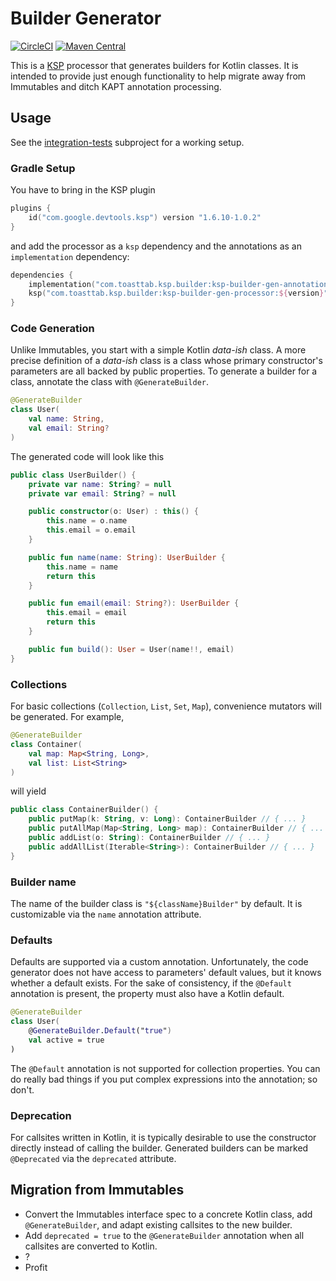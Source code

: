 
# Builder Generator

[![CircleCI](https://circleci.com/gh/open-toast/ksp-builder-gen.svg?style=svg)](https://circleci.com/gh/open-toast/ksp-builder-gen)
[![Maven Central](https://img.shields.io/maven-central/v/com.toasttab.ksp.builder/ksp-builder-gen-processor)](https://search.maven.org/artifact/com.toasttab.ksp.builder/ksp-builder-gen-processor)


This is a [KSP](https://github.com/google/ksp) processor that generates builders for Kotlin classes. It is intended to provide just enough functionality to help migrate away from Immutables and ditch KAPT annotation processing.

## Usage

See the [integration-tests](integration-tests) subproject for a working setup.

### Gradle Setup

You have to bring in the KSP plugin

```kotlin
plugins {
    id("com.google.devtools.ksp") version "1.6.10-1.0.2"
}
```

and add the processor as a `ksp` dependency and the annotations as an `implementation` dependency:

```kotlin
dependencies {
    implementation("com.toasttab.ksp.builder:ksp-builder-gen-annotations:${version}")
    ksp("com.toasttab.ksp.builder:ksp-builder-gen-processor:${version}")
}
```

### Code Generation

Unlike Immutables, you start with a simple Kotlin _data-ish_ class. A more precise definition of a _data-ish_ class is a class whose primary constructor's parameters are all backed by public properties. To generate a builder for a class, annotate the class with `@GenerateBuilder`.

```kotlin
@GenerateBuilder
class User(
    val name: String,
    val email: String?
)
```

The generated code will look like this

```kotlin
public class UserBuilder() {
    private var name: String? = null
    private var email: String? = null

    public constructor(o: User) : this() {
        this.name = o.name
        this.email = o.email
    }

    public fun name(name: String): UserBuilder {
        this.name = name
        return this
    }

    public fun email(email: String?): UserBuilder {
        this.email = email
        return this
    }

    public fun build(): User = User(name!!, email)
}
```

### Collections

For basic collections (`Collection`, `List`, `Set`, `Map`), convenience mutators will be generated. For example,

```kotlin
@GenerateBuilder
class Container(
    val map: Map<String, Long>,
    val list: List<String>
)
```

will yield

```kotlin
public class ContainerBuilder() {
    public putMap(k: String, v: Long): ContainerBuilder // { ... }
    public putAllMap(Map<String, Long> map): ContainerBuilder // { ... }
    public addList(o: String): ContainerBuilder // { ... }
    public addAllList(Iterable<String>): ContainerBuilder // { ... }
}
```

### Builder name

The name of the builder class is `"${className}Builder"` by default. It is customizable via the `name` annotation attribute.

### Defaults

Defaults are supported via a custom annotation. Unfortunately, the code generator does not have access to parameters' default values, but it knows whether a default exists. For the sake of consistency, if the `@Default` annotation is present, the property must also have a Kotlin default.

```kotlin
@GenerateBuilder
class User(
    @GenerateBuilder.Default("true")
    val active = true
)
```

The `@Default` annotation is not supported for collection properties. You can do really bad things if you put complex expressions into the annotation; so don't.

### Deprecation

For callsites written in Kotlin, it is typically desirable to use the constructor directly instead of calling the builder. Generated builders can be marked `@Deprecated` via the `deprecated` attribute.

## Migration from Immutables

* Convert the Immutables interface spec to a concrete Kotlin class, add `@GenerateBuilder`, and adapt existing callsites to the new builder.
* Add `deprecated = true` to the `@GenerateBuilder` annotation when all callsites are converted to Kotlin.
* ?
* Profit
